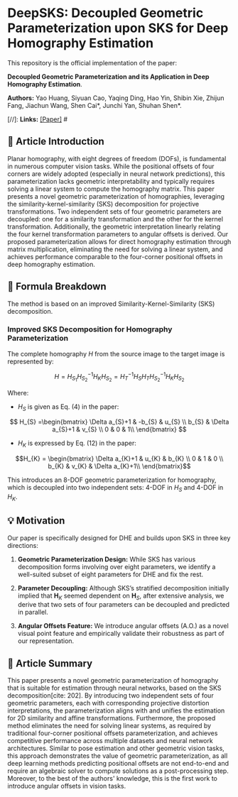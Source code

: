# DeepSKS: Decoupled Geometric Parameterization upon SKS for Deep Homography Estimation

This repository is the official implementation of the paper: 

**Decoupled Geometric Parameterization and its Application in Deep Homography Estimation**.

__Authors:__ Yao Huang, Siyuan Cao, Yaqing Ding, Hao Yin, Shibin Xie, Zhijun Fang, Jiachun Wang, Shen Cai*, Junchi Yan, Shuhan Shen*.

[//]:  **Links:**  [[Paper]](https://arxiv.org/pdf/2402.18008) #

## 📝 Article Introduction

Planar homography, with eight degrees of freedom (DOFs), is fundamental in numerous computer vision tasks. While the positional offsets of four corners are widely adopted (especially in neural network predictions), this parameterization lacks geometric interpretability and typically requires solving a linear system to compute the homography matrix. This paper presents a novel geometric parameterization of homographies, leveraging the similarity-kernel-similarity (SKS) decomposition for projective transformations. Two independent sets of four geometric parameters are decoupled: one for a similarity transformation and the other for the kernel transformation. Additionally, the geometric interpretation linearly relating the four kernel transformation parameters to angular offsets is derived. Our proposed parameterization allows for direct homography estimation through matrix multiplication, eliminating the need for solving a linear system, and achieves performance comparable to the four-corner positional offsets in deep homography estimation.

## 🔬 Formula Breakdown

The method is based on an improved Similarity-Kernel-Similarity (SKS) decomposition.

### Improved SKS Decomposition for Homography Parameterization

The complete homography $H$ from the source image to the target image is represented by:

$$H = H_{S_{1}}H_{S_{2}}^{-1}H_{K}H_{S_{2}} = H_{T}^{-1}H_{S}H_{T}H_{S_{2}}^{-1}H_{K}H_{S_{2}}$$

Where:   
* $H_{S}$ is given as Eq. (4) in the paper:

$$
H_{S} =\begin{bmatrix} 
\Delta a_{S}+1 & -b_{S} & u_{S} \\
b_{S} & \Delta a_{S}+1 & v_{S} \\
0 & 0 & 1\\
\end{bmatrix}
$$

* $H_{K}$ is expressed by Eq. (12) in the paper:

$$H_{K} = \begin{bmatrix} 
\Delta a_{K}+1 & u_{K} & b_{K} \\ 
0 & 1 & 0 \\ 
b_{K} & v_{K} & \Delta a_{K}+1\\ 
\end{bmatrix}$$

This introduces an 8-DOF geometric parameterization for homography, which is decoupled into two independent sets: 4-DOF in $H_{S}$ and 4-DOF in $H_{K}$.

## 💡 Motivation

Our paper is specifically designed for DHE and builds upon SKS in three key directions:

1. **Geometric Parameterization Design:** While SKS has various decomposition forms involving over eight parameters, we identify a well-suited subset of eight parameters for DHE and fix the rest.

2. **Parameter Decoupling:** Although SKS’s stratified decomposition initially implied that $\mathbf{H}_K$ seemed dependent on $\mathbf{H}_S$, after extensive analysis, we derive that two sets of four parameters can be decoupled and predicted in parallel.

3. **Angular Offsets Feature:** We introduce angular offsets (A.O.) as a novel visual point feature and empirically validate their robustness as part of our representation.

## 📜 Article Summary

This paper presents a novel geometric parameterization of homography that is suitable for estimation through neural networks, based on the SKS decomposition[cite: 202]. By introducing two independent sets of four geometric parameters, each with corresponding projective distortion interpretations, the parameterization aligns with and unifies the estimation for 2D similarity and affine transformations. Furthermore, the proposed method eliminates the need for solving linear systems, as required by traditional four-corner positional offsets parameterization, and achieves competitive performance across multiple datasets and neural network architectures. Similar to pose estimation and other geometric vision tasks, this approach demonstrates the value of geometric parameterization, as all deep learning methods predicting positional offsets are not end-to-end and require an algebraic solver to compute solutions as a post-processing step. Moreover, to the best of the authors' knowledge, this is the first work to introduce angular offsets in vision tasks.
